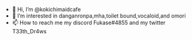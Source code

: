 - 👋 Hi, I’m @kokichimaidcafe
- 👀 I’m interested in danganronpa,mha,toilet bound,vocaloid,and omori 
- 📫 How to reach me my discord Fukase#4855 and my twitter T33th_Dr4ws
<!---
kokichimaidcafe/kokichimaidcafe is a ✨ special ✨ repository because its `README.md` (this file) appears on your GitHub profile.
You can click the Preview link to take a look at your changes.
--->
